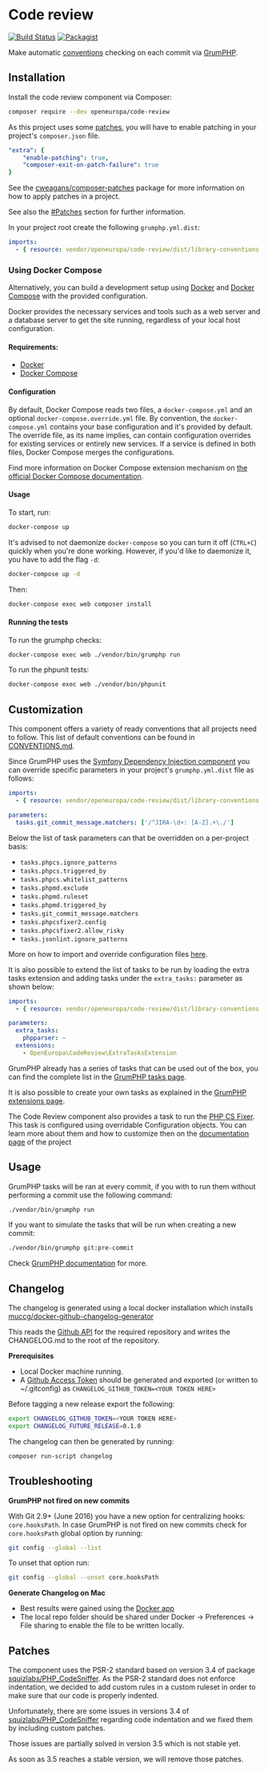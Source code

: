 # Code review
[![Build Status](https://drone.fpfis.eu/api/badges/openeuropa/code-review/status.svg?branch=master)](https://drone.fpfis.eu/openeuropa/code-review)
[![Packagist](https://img.shields.io/packagist/v/openeuropa/code-review.svg)](https://packagist.org/packages/openeuropa/code-review)

Make automatic [conventions](CONVENTIONS.md) checking on each commit via [GrumPHP](https://github.com/phpro/grumphp).

## Installation

Install the code review component via Composer:

```bash
composer require --dev openeuropa/code-review
```

As this project uses some [patches](#Patches), you will have to enable patching in your project's `composer.json` file.

```yaml
"extra": {
    "enable-patching": true,
    "composer-exit-on-patch-failure": true
}
```

See the [cweagans/composer-patches](https://github.com/cweagans/composer-patches) package for more information on how to
apply patches in a project.

See also the [#Patches](#Patches) section for further information.

In your project root create the following `grumphp.yml.dist`:

```yaml
imports:
  - { resource: vendor/openeuropa/code-review/dist/library-conventions.yml }
```

### Using Docker Compose

Alternatively, you can build a development setup using [Docker](https://www.docker.com/get-docker) and 
[Docker Compose](https://docs.docker.com/compose/) with the provided configuration.

Docker provides the necessary services and tools such as a web server and a database server to get the site running, 
regardless of your local host configuration.

#### Requirements:

- [Docker](https://www.docker.com/get-docker)
- [Docker Compose](https://docs.docker.com/compose/)

#### Configuration

By default, Docker Compose reads two files, a `docker-compose.yml` and an optional `docker-compose.override.yml` file.
By convention, the `docker-compose.yml` contains your base configuration and it's provided by default.
The override file, as its name implies, can contain configuration overrides for existing services or entirely new 
services.
If a service is defined in both files, Docker Compose merges the configurations.

Find more information on Docker Compose extension mechanism on [the official Docker Compose documentation](https://docs.docker.com/compose/extends/).

#### Usage

To start, run:

```bash
docker-compose up
```

It's advised to not daemonize `docker-compose` so you can turn it off (`CTRL+C`) quickly when you're done working.
However, if you'd like to daemonize it, you have to add the flag `-d`:

```bash
docker-compose up -d
```

Then:

```bash
docker-compose exec web composer install
```

#### Running the tests

To run the grumphp checks:

```bash
docker-compose exec web ./vendor/bin/grumphp run
```

To run the phpunit tests:

```bash
docker-compose exec web ./vendor/bin/phpunit
```

## Customization

This component offers a variety of ready conventions that all projects need to follow.
This list of default conventions can be found in [CONVENTIONS.md](CONVENTIONS.md).

Since GrumPHP uses the [Symfony Dependency Injection component](http://symfony.com/doc/current/components/dependency_injection.html)
you can override specific parameters in your project's `grumphp.yml.dist` file as follows:

```yaml
imports:
  - { resource: vendor/openeuropa/code-review/dist/library-conventions.yml }

parameters:
  tasks.git_commit_message.matchers: ['/^JIRA-\d+: [A-Z].+\./']
```

Below the list of task parameters can that be overridden on a per-project basis:

- `tasks.phpcs.ignore_patterns`
- `tasks.phpcs.triggered_by`
- `tasks.phpcs.whitelist_patterns`
- `tasks.phpmd.exclude`
- `tasks.phpmd.ruleset`
- `tasks.phpmd.triggered_by`
- `tasks.git_commit_message.matchers`
- `tasks.phpcsfixer2.config`
- `tasks.phpcsfixer2.allow_risky`
- `tasks.jsonlint.ignore_patterns`

More on how to import and override configuration files [here](http://symfony.com/doc/current/service_container/import.html).

It is also possible to extend the list of tasks to be run by loading the extra tasks extension and adding tasks under
the `extra_tasks:` parameter as shown below:

```yaml
imports:
  - { resource: vendor/openeuropa/code-review/dist/library-conventions.yml }

parameters:
  extra_tasks:
    phpparser: ~
  extensions:
    - OpenEuropa\CodeReview\ExtraTasksExtension
```

GrumPHP already has a series of tasks that can be used out of the box, you can find the complete list in the
[GrumPHP tasks page](https://github.com/phpro/grumphp/blob/master/doc/tasks.md).

It is also possible to create your own tasks as explained in the [GrumPHP extensions page](https://github.com/phpro/grumphp/blob/master/doc/extensions.md).

The Code Review component also provides a task to run the [PHP CS Fixer](https://github.com/FriendsOfPHP/PHP-CS-Fixer). This task is configured
using overridable Configuration objects. You can learn more about them and how to customize then on the [documentation page](https://github.com/FriendsOfPHP/PHP-CS-Fixer#config-file) of the project

## Usage

GrumPHP tasks will be ran at every commit, if you with to run them without performing a commit use the following command:

```bash
./vendor/bin/grumphp run
```

If you want to simulate the tasks that will be run when creating a new commit:

```bash
./vendor/bin/grumphp git:pre-commit
```

Check [GrumPHP documentation](https://github.com/phpro/grumphp/tree/master/doc) for more.

## Changelog

The changelog is generated using a local docker installation which installs [muccg/docker-github-changelog-generator](https://github.com/muccg/docker-github-changelog-generator)

This reads the [Github API](https://api.github.com/repos/openeuropa/code-review) for the required repository and writes the CHANGELOG.md to the root of the repository.

**Prerequisites**

- Local Docker machine running.
- A [Github Access Token](https://github.com/settings/tokens) should be generated and exported (or written to ~/.gitconfig) as `CHANGELOG_GITHUB_TOKEN=<YOUR TOKEN HERE>`  

Before tagging a new release export the following:

```bash
export CHANGELOG_GITHUB_TOKEN=<YOUR TOKEN HERE>
export CHANGELOG_FUTURE_RELEASE=0.1.0
```

The changelog can then be generated by running:

```bash
composer run-script changelog
```

## Troubleshooting

**GrumPHP not fired on new commits**
 
With Git 2.9+ (June 2016) you have a new option for centralizing hooks: `core.hooksPath`. In case GrumPHP is not
fired on new commits check for `core.hooksPath` global option by running:

```bash
git config --global --list
```

To unset that option run:

```bash
git config --global --unset core.hooksPath 
```

**Generate Changelog on Mac**

* Best results were gained using the [Docker app](https://docs.docker.com/docker-for-mac/install/)
* The local repo folder should be shared under Docker -> Preferences -> File sharing to enable the file to be written locally.

## Patches

The component uses the PSR-2 standard based on version 3.4 of package [squizlabs/PHP_CodeSniffer](https://github.com/squizlabs/PHP_CodeSniffer).
As the PSR-2 standard does not enforce indentation, we decided to add custom rules in a custom ruleset in order to make sure
that our code is properly indented.

Unfortunately, there are some issues in versions 3.4 of [squizlabs/PHP_CodeSniffer](https://github.com/squizlabs/PHP_CodeSniffer) regarding
code indentation and we fixed them by including custom patches.

Those issues are partially solved in version 3.5 which is not stable yet.

As soon as 3.5 reaches a stable version, we will remove those patches.
